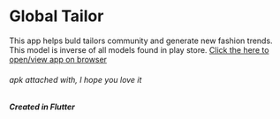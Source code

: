 # Global Tailor

This app helps buld tailors community and generate new fashion trends. This model is inverse of all models found in play store. 
<a href="https://appetize.io/app/gnwae3epw755utci2rx7dczyri?device=pixel7pro&osVersion=13.0"> Click the here to open/view app on browser</a>
<h6>apk attached with, I hope you love it </h6>



<h5>Created in Flutter</h5>
